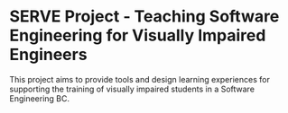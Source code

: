 # SERVE Project - Teaching Software Engineering for Visually Impaired Engineers
This project aims to provide tools and design learning experiences for supporting the training of visually impaired students in a Software Engineering BC.
